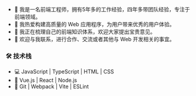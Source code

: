 - 💼 我是一名前端工程师，拥有5年多的工作经验，四年多带团队经验，专注于前端领域。
- 🚀 我热爱构建高质量的 Web 应用程序，为用户带来优秀的用户体验。
- 🌱 我正在梳理自己的前端知识体系，欢迎大家提出宝贵意见。
- 💬 欢迎与我联系，进行合作、交流或者其他与 Web 开发相关的事宜。

### 🛠️ 技术栈
- 💻 JavaScript | TypeScript | HTML | CSS
- 🚀 Vue.js | React | Node.js 
- 🔧 Git | Webpack | Vite | ESLint
